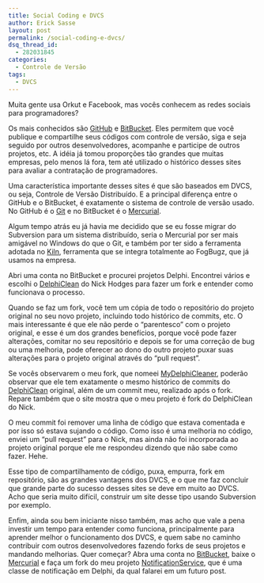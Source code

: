 ```yaml
---
title: Social Coding e DVCS
author: Erick Sasse
layout: post
permalink: /social-coding-e-dvcs/
dsq_thread_id:
  - 282031845
categories:
  - Controle de Versão
tags:
  - DVCS
---
```

Muita gente usa Orkut e Facebook, mas vocês conhecem as redes sociais para programadores?

Os mais conhecidos são [GitHub][1] e [BitBucket][2]. Eles permitem que você publique e compartilhe seus códigos com controle de versão, siga e seja seguido por outros desenvolvedores, acompanhe e participe de outros projetos, etc. A idéia já tomou proporções tão grandes que muitas empresas, pelo menos lá fora, tem até utilizado o histórico desses sites para avaliar a contratação de programadores.

Uma característica importante desses sites é que são baseados em DVCS, ou seja, Controle de Versão Distribuído. E a principal diferença entre o GitHub e o BitBucket, é exatamente o sistema de controle de versão usado. No GitHub é o [Git][3] e no BitBucket é o [Mercurial][4].

Algum tempo atrás eu já havia me decidido que se eu fosse migrar do Subversion para um sistema distribuído, seria o Mercurial por ser mais amigável no Windows do que o Git, e também por ter sido a ferramenta adotada no [Kiln][5], ferramenta que se integra totalmente ao FogBugz, que já usamos na empresa.

Abri uma conta no BitBucket e procurei projetos Delphi. Encontrei vários e escolhi o [DelphiClean][6] do Nick Hodges para fazer um fork e entender como funcionava o processo.

Quando se faz um fork, você tem um cópia de todo o repositório do projeto original no seu novo projeto, incluindo todo histórico de commits, etc. O mais interessante é que ele não perde o &#8220;parentesco&#8221; com o projeto original, e esse é um dos grandes benefícios, porque você pode fazer alterações, comitar no seu repositório e depois se for uma correção de bug ou uma melhoria, pode oferecer ao dono do outro projeto puxar suas alterações para o projeto original através do &#8220;pull request&#8221;.

Se vocês observarem o meu fork, que nomeei [MyDelphiCleaner][7], poderão observar que ele tem exatamente o mesmo histórico de commits do [DelphiClean][6] original, além de um commit meu, realizado após o fork. Repare também que o site mostra que o meu projeto é fork do DelphiClean do Nick.

O meu commit foi remover uma linha de código que estava comentada e por isso só estava sujando o código. Como isso é uma melhoria no código, enviei um &#8220;pull request&#8221; para o Nick, mas ainda não foi incorporada ao projeto original porque ele me respondeu dizendo que não sabe como fazer. Hehe.

Esse tipo de compartilhamento de código, puxa, empurra, fork em repositório, são as grandes vantagens dos DVCS, e o que me faz concluir que grande parte do sucesso desses sites se deve em muito ao DVCS. Acho que seria muito difícil, construir um site desse tipo usando Subversion por exemplo.

Enfim, ainda sou bem iniciante nisso também, mas acho que vale a pena investir um tempo para entender como funciona, principalmente para aprender melhor o funcionamento dos DVCS, e quem sabe no caminho contribuir com outros desenvolvedores fazendo forks de seus projetos e mandando melhorias. Quer começar? Abra uma conta no [BitBucket][2], baixe o [Mercurial][4] e faça um fork do meu projeto [NotificationService][8], que é uma classe de notificação em Delphi, da qual falarei em um futuro post.

 [1]: https://github.com/
 [2]: https://bitbucket.org/
 [3]: http://git-scm.com/
 [4]: http://mercurial.selenic.com/
 [5]: http://www.fogcreek.com/kiln/
 [6]: https://bitbucket.org/NickHodges/delphiclean
 [7]: https://bitbucket.org/esasse/mydelphicleaner
 [8]: https://bitbucket.org/esasse/notificationservice
